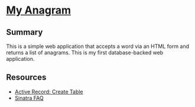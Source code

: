 # [My Anagram](https://my-anagram.herokuapp.com)

## Summary

This is a simple web application that accepts a word via an HTML
form and returns a list of anagrams.  This is my first database-backed
web application.

## Resources

* [Active Record: Create Table][create_table]
* [Sinatra FAQ][sinatra_partials]

[create_table]: http://api.rubyonrails.org/classes/ActiveRecord/ConnectionAdapters/SchemaStatements.html#method-i-create_table
[sinatra_partials]: http://www.sinatrarb.com/faq.html#partials
